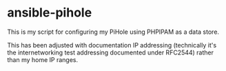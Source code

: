 # ansible-pihole

This is my script for configuring my PiHole using PHPIPAM as a data store.

This has been adjusted with documentation IP addressing (technically it's the internetworking test addressing documented under RFC2544) rather than my home IP ranges.
